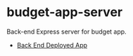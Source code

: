 # budget-app-server
Back-end Express server for budget app.
<br>
- <a href="https://budget-app-server-candace.herokuapp.com"> Back End Deployed App</a>
